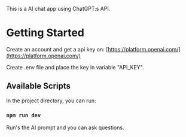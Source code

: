 This is a AI chat app using ChatGPT:s API.

# Getting Started

Create an account and get a api key on: [https://platform.openai.com/](https://platform.openai.com/)

Create .env file and place the key in variable "API_KEY".

## Available Scripts

In the project directory, you can run:

### `npm run dev`

Run's the AI prompt and you can ask questions.
